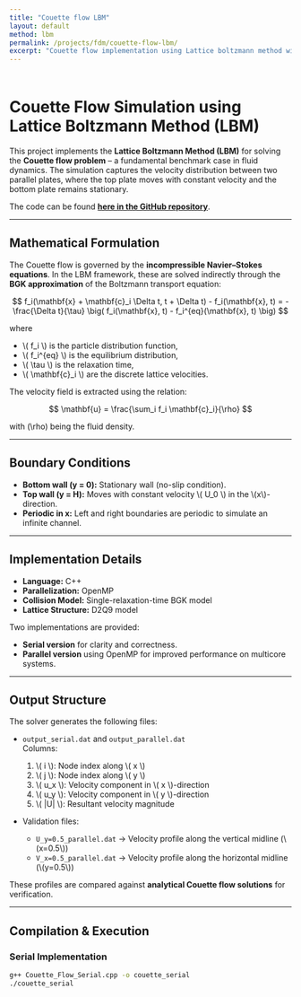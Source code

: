 ```yaml
---
title: "Couette flow LBM"
layout: default
method: lbm
permalink: /projects/fdm/couette-flow-lbm/
excerpt: "Couette flow implementation using Lattice boltzmann method with BGK."
---
```

<div style="padding-top: 7px;"></div>

# Couette Flow Simulation using Lattice Boltzmann Method (LBM)

This project implements the **Lattice Boltzmann Method (LBM)** for solving the **Couette flow problem** – a fundamental benchmark case in fluid dynamics. The simulation captures the velocity distribution between two parallel plates, where the top plate moves with constant velocity and the bottom plate remains stationary.

The code can be found [**here in the GitHub repository**](https://github.com/AdityaJaiswal17/Lattice_Boltzmann_Method/blob/main/CouetteFlow/CouetteFlow.cpp).

---

## Mathematical Formulation

The Couette flow is governed by the **incompressible Navier–Stokes equations**. In the LBM framework, these are solved indirectly through the **BGK approximation** of the Boltzmann transport equation:

$$
f_i(\mathbf{x} + \mathbf{c}_i \Delta t, t + \Delta t) - f_i(\mathbf{x}, t) 
= -\frac{\Delta t}{\tau} \big( f_i(\mathbf{x}, t) - f_i^{eq}(\mathbf{x}, t) \big)
$$

where  
- \\( f_i \\) is the particle distribution function,  
- \\( f_i^{eq} \\) is the equilibrium distribution,  
- \\( \tau \\) is the relaxation time,  
- \\( \mathbf{c}_i \\) are the discrete lattice velocities.  

The velocity field is extracted using the relation:

$$
\mathbf{u} = \frac{\sum_i f_i \mathbf{c}_i}{\rho}
$$

with \(\rho\) being the fluid density.

---

## Boundary Conditions

- **Bottom wall (y = 0):** Stationary wall (no-slip condition).  
- **Top wall (y = H):** Moves with constant velocity \\( U_0 \\) in the \\(x\\)-direction.  
- **Periodic in x:** Left and right boundaries are periodic to simulate an infinite channel.

---

## Implementation Details

- **Language:** C++  
- **Parallelization:** OpenMP  
- **Collision Model:** Single-relaxation-time BGK model  
- **Lattice Structure:** D2Q9 model  

Two implementations are provided:
- **Serial version** for clarity and correctness.  
- **Parallel version** using OpenMP for improved performance on multicore systems.  

---

## Output Structure

The solver generates the following files:

- `output_serial.dat` and `output_parallel.dat`  
  Columns:  
  1. \\( i \\): Node index along \\( x \\)  
  2. \\( j \\): Node index along \\( y \\)  
  3. \\( u_x \\): Velocity component in \\( x \\)-direction  
  4. \\( u_y \\): Velocity component in \\( y \\)-direction  
  5. \\( |U| \\): Resultant velocity magnitude  

- Validation files:  
  - `U_y=0.5_parallel.dat` → Velocity profile along the vertical midline (\\(x=0.5\\))  
  - `V_x=0.5_parallel.dat` → Velocity profile along the horizontal midline (\\(y=0.5\\))  

These profiles are compared against **analytical Couette flow solutions** for verification.

---

## Compilation & Execution

### Serial Implementation
```bash
g++ Couette_Flow_Serial.cpp -o couette_serial
./couette_serial
```
